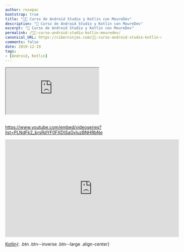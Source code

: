 ```yaml
---
author: rosepac
bootstrap: true
title: "👨‍💻 Curso de Android Studio y Kotlin con MoureDev"
description: "📲 Curso de Android Studio y Kotlin con MoureDev"
excerpt: "📲 Curso de Android Studio y Kotlin con MoureDev"
permalink: /👨‍💻-curso-android-studio-kotlin-mouredev/
canonical_URL: https://ciberninjas.com/👨‍💻-curso-android-studio-kotlin-mouredev/
comments: false
date: 2019-12-19
tags:
- [Android, Kotlin]
---
```


<div class="embed-responsive embed-responsive-16by9">
  <iframe class="embed-responsive-item" src="https://www.youtube-nocookie.com/embed/videoseries?list=PLNdFk2_brsRdYF0FXDtSaGvluzBNHRbNe" allowfullscreen></iframe>
</div><br/>

https://www.youtube.com/embed/videoseries?list=PLNdFk2_brsRdYF0FXDtSaGvluzBNHRbNe

<iframe width="560" height="315" src="https://www.youtube-nocookie.com/embed/videoseries?list=PLNdFk2_brsRdYF0FXDtSaGvluzBNHRbNe" frameborder="0" allow="accelerometer; autoplay; encrypted-media; gyroscope; picture-in-picture" allowfullscreen></iframe><br/>

[Kotlin](/cursos-tecnologia/#kotlin){: .btn .btn--inverse .btn--large .align-center}
